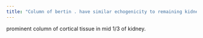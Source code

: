 ```yaml
---
title: "Column of bertin . have similar echogenicity to remaining kidney."
---
```

prominent column of cortical tissue in mid 1/3 of kidney.

